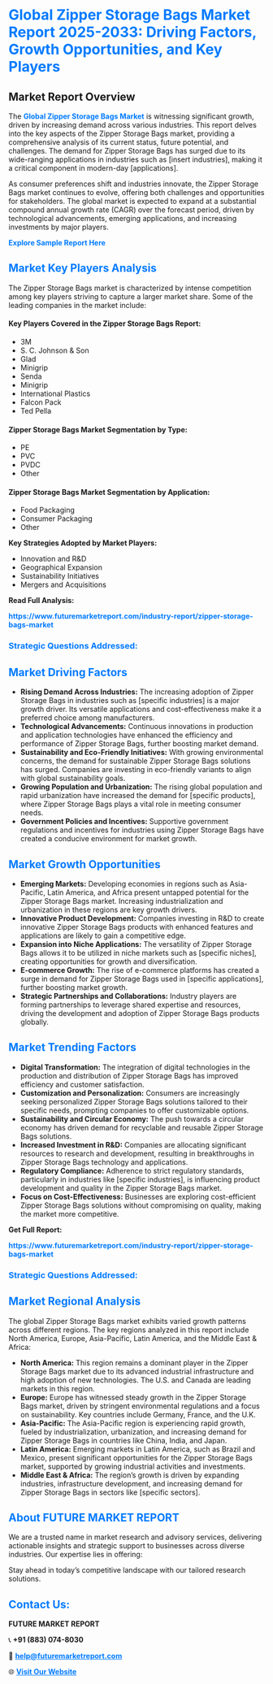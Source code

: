 <h1 style="color: #007BFF;">Global Zipper Storage Bags Market Report 2025-2033: Driving Factors, Growth Opportunities, and Key Players</h1>

<section id="overview">
<h2>Market Report Overview</h2>
<p>The <a href="https://www.futuremarketreport.com/industry-report/zipper-storage-bags-market" style="color: #007BFF; text-decoration: none;"><strong>Global Zipper Storage Bags Market</strong></a> is witnessing significant growth, driven by increasing demand across various industries. This report delves into the key aspects of the Zipper Storage Bags market, providing a comprehensive analysis of its current status, future potential, and challenges. The demand for Zipper Storage Bags has surged due to its wide-ranging applications in industries such as [insert industries], making it a critical component in modern-day [applications].</p>
<p>As consumer preferences shift and industries innovate, the Zipper Storage Bags market continues to evolve, offering both challenges and opportunities for stakeholders. The global market is expected to expand at a substantial compound annual growth rate (CAGR) over the forecast period, driven by technological advancements, emerging applications, and increasing investments by major players.</p>
</section>

<section id="overview">
<p><a href="https://www.futuremarketreport.com/request-sample/reportId=62375" style="color: #007BFF; text-decoration: none;"><strong>Explore Sample Report Here</strong></a></p>
</section>

<section id="key-players">
<h2 style="color: #007BFF;">Market Key Players Analysis</h2>
<p>The Zipper Storage Bags market is characterized by intense competition among key players striving to capture a larger market share. Some of the leading companies in the market include:</p>
<h4>Key Players Covered in the Zipper Storage Bags Report:</h4>
<ul><li>3M</li><li>S. C. Johnson &amp; Son</li><li>Glad</li><li>Minigrip</li><li>Senda</li><li>Minigrip</li><li>International Plastics</li><li>Falcon Pack</li><li>Ted Pella</li></ul>
<h4>Zipper Storage Bags Market Segmentation by Type:</h4>
<ul><li>PE</li><li>PVC</li><li>PVDC</li><li>Other</li></ul>

<h4>Zipper Storage Bags Market Segmentation by Application:</h4>
<ul><li>Food Packaging</li><li>Consumer Packaging</li><li>Other</li></ul>
<p><strong>Key Strategies Adopted by Market Players:</strong></p>
<ul>
<li>Innovation and R&D</li>
<li>Geographical Expansion</li>
<li>Sustainability Initiatives</li>
<li>Mergers and Acquisitions</li>
</ul>
</section>

<section>
<p><strong>Read Full Analysis: </strong></p><a href="https://www.futuremarketreport.com/industry-report/zipper-storage-bags-market" style="color: #007BFF; text-decoration: none;"><strong>https://www.futuremarketreport.com/industry-report/zipper-storage-bags-market</strong></a>
<h3 style="color: #007BFF;">Strategic Questions Addressed:</h3>
</section>

<section id="driving-factors">
<h2 style="color: #007BFF;">Market Driving Factors</h2>
<ul>
<li><strong>Rising Demand Across Industries:</strong> The increasing adoption of Zipper Storage Bags in industries such as [specific industries] is a major growth driver. Its versatile applications and cost-effectiveness make it a preferred choice among manufacturers.</li>
<li><strong>Technological Advancements:</strong> Continuous innovations in production and application technologies have enhanced the efficiency and performance of Zipper Storage Bags, further boosting market demand.</li>
<li><strong>Sustainability and Eco-Friendly Initiatives:</strong> With growing environmental concerns, the demand for sustainable Zipper Storage Bags solutions has surged. Companies are investing in eco-friendly variants to align with global sustainability goals.</li>
<li><strong>Growing Population and Urbanization:</strong> The rising global population and rapid urbanization have increased the demand for [specific products], where Zipper Storage Bags plays a vital role in meeting consumer needs.</li>
<li><strong>Government Policies and Incentives:</strong> Supportive government regulations and incentives for industries using Zipper Storage Bags have created a conducive environment for market growth.</li>
</ul>
</section>

<section id="growth-opportunities">
<h2 style="color: #007BFF;">Market Growth Opportunities</h2>
<ul>
<li><strong>Emerging Markets:</strong> Developing economies in regions such as Asia-Pacific, Latin America, and Africa present untapped potential for the Zipper Storage Bags market. Increasing industrialization and urbanization in these regions are key growth drivers.</li>
<li><strong>Innovative Product Development:</strong> Companies investing in R&D to create innovative Zipper Storage Bags products with enhanced features and applications are likely to gain a competitive edge.</li>
<li><strong>Expansion into Niche Applications:</strong> The versatility of Zipper Storage Bags allows it to be utilized in niche markets such as [specific niches], creating opportunities for growth and diversification.</li>
<li><strong>E-commerce Growth:</strong> The rise of e-commerce platforms has created a surge in demand for Zipper Storage Bags used in [specific applications], further boosting market growth.</li>
<li><strong>Strategic Partnerships and Collaborations:</strong> Industry players are forming partnerships to leverage shared expertise and resources, driving the development and adoption of Zipper Storage Bags products globally.</li>
</ul>
</section>

<section id="trending-factors">
<h2 style="color: #007BFF;">Market Trending Factors</h2>
<ul>
<li><strong>Digital Transformation:</strong> The integration of digital technologies in the production and distribution of Zipper Storage Bags has improved efficiency and customer satisfaction.</li>
<li><strong>Customization and Personalization:</strong> Consumers are increasingly seeking personalized Zipper Storage Bags solutions tailored to their specific needs, prompting companies to offer customizable options.</li>
<li><strong>Sustainability and Circular Economy:</strong> The push towards a circular economy has driven demand for recyclable and reusable Zipper Storage Bags solutions.</li>
<li><strong>Increased Investment in R&D:</strong> Companies are allocating significant resources to research and development, resulting in breakthroughs in Zipper Storage Bags technology and applications.</li>
<li><strong>Regulatory Compliance:</strong> Adherence to strict regulatory standards, particularly in industries like [specific industries], is influencing product development and quality in the Zipper Storage Bags market.</li>
<li><strong>Focus on Cost-Effectiveness:</strong> Businesses are exploring cost-efficient Zipper Storage Bags solutions without compromising on quality, making the market more competitive.</li>
</ul>
</section>

<section>
<p><strong>Get Full Report: </strong></p><a href="https://www.futuremarketreport.com/industry-report/zipper-storage-bags-market" style="color: #007BFF; text-decoration: none;"><strong>https://www.futuremarketreport.com/industry-report/zipper-storage-bags-market</strong></a>
<h3 style="color: #007BFF;">Strategic Questions Addressed:</h3>
</section>


<section id="regional-analysis">
<h2 style="color: #007BFF;">Market Regional Analysis</h2>
<p>The global Zipper Storage Bags market exhibits varied growth patterns across different regions. The key regions analyzed in this report include North America, Europe, Asia-Pacific, Latin America, and the Middle East & Africa:</p>
<ul>
<li><strong>North America:</strong> This region remains a dominant player in the Zipper Storage Bags market due to its advanced industrial infrastructure and high adoption of new technologies. The U.S. and Canada are leading markets in this region.</li>
<li><strong>Europe:</strong> Europe has witnessed steady growth in the Zipper Storage Bags market, driven by stringent environmental regulations and a focus on sustainability. Key countries include Germany, France, and the U.K.</li>
<li><strong>Asia-Pacific:</strong> The Asia-Pacific region is experiencing rapid growth, fueled by industrialization, urbanization, and increasing demand for Zipper Storage Bags in countries like China, India, and Japan.</li>
<li><strong>Latin America:</strong> Emerging markets in Latin America, such as Brazil and Mexico, present significant opportunities for the Zipper Storage Bags market, supported by growing industrial activities and investments.</li>
<li><strong>Middle East & Africa:</strong> The region’s growth is driven by expanding industries, infrastructure development, and increasing demand for Zipper Storage Bags in sectors like [specific sectors].</li>
</ul>
</section>

<footer>
<h2 style="color: #007BFF;">About FUTURE MARKET REPORT</h2>
<p>We are a trusted name in market research and advisory services, delivering actionable insights and strategic support to businesses across diverse industries. Our expertise lies in offering:</p>

<p>Stay ahead in today’s competitive landscape with our tailored research solutions.</p>

<h2 style="color: #007BFF;">Contact Us:</h2>
<p><strong>FUTURE MARKET REPORT</strong></p>
<p>📞 <strong>+91 (883) 074-8030</strong></p>
<p>📧 <strong><a href="mailto:help@futuremarketreport.com" style="color: #007BFF;">help@futuremarketreport.com</a></strong></p>
<p>🌐 <strong><a href="https://www.futuremarketreport.com/" style="color: #007BFF;">Visit Our Website</a></strong></p>
</footer>